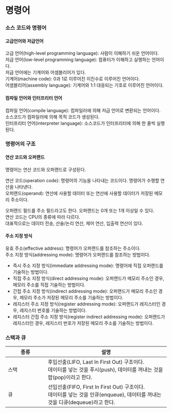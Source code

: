 # 명령어

### 소스 코드와 명령어 <a href="#31" id="31"></a>

#### 고급언어와 저급언어 <a href="#undefined" id="undefined"></a>

고급 언어(high-level programming language): 사람이 이해하기 쉬운 언어이다.\
저급 언어(low-level programming language): 컴퓨터가 이해하고 실행하는 언어이다.\
저급 언어에는 기계어와 어셈블리어가 있다.\
기계어(machine code): 0과 1로 이루어진 이진수로 이루어진 언어이다.\
어셈블리어(assembly language): 기계어와 1:1 대응되는 기호로 이루어진 언어이다.

#### 컴파일 언어와 인터프리터 언어 <a href="#undefined" id="undefined"></a>

컴파일 언어(compile language): 컴파일러에 의해 저급 언어로 변환되는 언어이다. \
소스코드가 컴파일러에 의해 목적 코드가 생성된다.\
인터프리터 언어(interpreter language): 소스코드가 인터프리터에 의해 한 줄씩 실행된다.

### 명령어의 구조 <a href="#32" id="32"></a>

#### 연산 코드와 오퍼랜드 <a href="#undefined" id="undefined"></a>

명령어는 연산 코드와 오퍼랜드로 구성된다.

연산 코드(operation code): 명령어의 기능을 나타내는 코드이다. 명령어가 수행할 연산을 나타낸다.\
오퍼랜드(operand): 연산에 사용할 데이터 또는 연산에 사용할 데이터가 저장된 메모리 주소이다.

오퍼랜드 필드를 주소 필드라고도 한다. 오퍼랜드는 0개 또는 1개 이상일 수 있다.\
연산 코드는 CPU의 종류에 따라 다르다. \
대표적으로는 데이터 전송, 산술/논리 연산, 제어 연산, 입출력 연산이 있다.

#### 주소 지정 방식 <a href="#undefined" id="undefined"></a>

유효 주소(effective address): 명령어가 오퍼랜드를 참조하는 주소이다.\
주소 지정 방식(addressing mode): 명령어가 오퍼랜드를 참조하는 방법이다.

* 즉시 주소 지정 방식(immediate addressing mode): 명령어에 직접 오퍼랜드를 기술하는 방법이다.
* 직접 주소 지정 방식(direct addressing mode): 오퍼랜드가 메모리 주소인 경우, 메모리 주소를 직접 기술하는 방법이다.
* 간접 주소 지정 방식(indirect addressing mode): 오퍼랜드가 메모리 주소인 경우, 메모리 주소가 저장된 메모리 주소를 기술하는 방법이다.
* 레지스터 주소 지정 방식(register addressing mode): 오퍼랜드가 레지스터인 경우, 레지스터 번호를 기술하는 방법이다.
* 레지스터 간접 주소 지정 방식(register indirect addressing mode): 오퍼랜드가 레지스터인 경우, 레지스터 번호가 저장된 메모리 주소를 기술하는 방법이다.

### 스택과 큐 <a href="#undefined" id="undefined"></a>

<table><thead><tr><th width="109">종류</th><th>설명</th></tr></thead><tbody><tr><td>스택</td><td>후입선출(LIFO, Last In First Out) 구조이다. <br>데이터를 넣는 것을 푸시(push), 데이터를 꺼내는 것을 팝(pop)이라고 한다.</td></tr><tr><td>큐</td><td>선입선출(FIFO, First In First Out) 구조이다. <br>데이터를 넣는 것을 인큐(enqueue), 데이터를 꺼내는 것을 디큐(dequeue)라고 한다.</td></tr></tbody></table>
